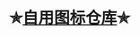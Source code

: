 ✯[自用图标仓库](https://github.com/puellulae/iTV/tree/main)✯
===================================================================
